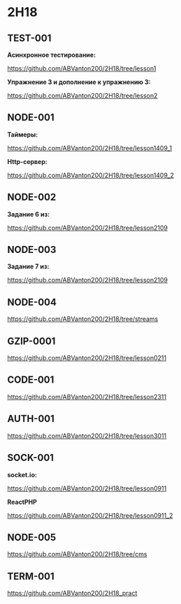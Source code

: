 # 2H18

## TEST-001

**Асинхронное тестирование:**

https://github.com/ABVanton200/2H18/tree/lesson1

**Упражнение 3 и дополнение к упражнению 3:**

https://github.com/ABVanton200/2H18/tree/lesson2

## NODE-001

**Таймеры:**

https://github.com/ABVanton200/2H18/tree/lesson1409_1

**Http-сервер:**

https://github.com/ABVanton200/2H18/tree/lesson1409_2

## NODE-002 

**Задание 6 из:**

https://github.com/ABVanton200/2H18/tree/lesson2109

## NODE-003

**Задание 7 из:**

https://github.com/ABVanton200/2H18/tree/lesson2109

## NODE-004

https://github.com/ABVanton200/2H18/tree/streams

## GZIP-0001

https://github.com/ABVanton200/2H18/tree/lesson0211

## CODE-001

https://github.com/ABVanton200/2H18/tree/lesson2311

## AUTH-001

https://github.com/ABVanton200/2H18/tree/lesson3011

## SOCK-001

**socket.io:**

https://github.com/ABVanton200/2H18/tree/lesson0911

**ReactPHP**

https://github.com/ABVanton200/2H18/tree/lesson0911_2

## NODE-005

https://github.com/ABVanton200/2H18/tree/cms

## TERM-001

https://github.com/ABVanton200/2H18_pract



